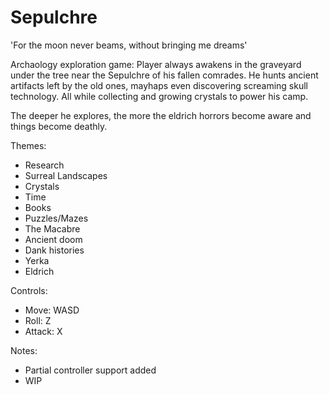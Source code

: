 # Sepulchre
'For the moon never beams, without bringing me dreams'

Archaology exploration game:
Player always awakens in the graveyard under the tree near the Sepulchre of his fallen comrades.
He hunts ancient artifacts left by the old ones, mayhaps even discovering screaming skull technology.
All while collecting and growing crystals to power his camp.

The deeper he explores, the more the eldrich horrors become aware and things become deathly.

Themes:
- Research
- Surreal Landscapes
- Crystals
- Time
- Books
- Puzzles/Mazes
- The Macabre
- Ancient doom
- Dank histories
- Yerka
- Eldrich

Controls:
- Move: WASD
- Roll: Z
- Attack: X

Notes:
- Partial controller support added
- WIP